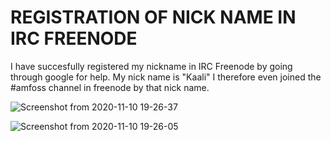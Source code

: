# REGISTRATION OF NICK NAME IN IRC FREENODE
  I have succesfully registered my nickname in IRC Freenode by going through google for help.
  My nick name is "Kaali" 
  I therefore even joined the #amfoss channel in freenode by that nick name.
  
  
![Screenshot from 2020-11-10 19-26-37](https://user-images.githubusercontent.com/73769285/98683199-c4413980-238a-11eb-856b-948d296ee95e.png)

![Screenshot from 2020-11-10 19-26-05](https://user-images.githubusercontent.com/73769285/98683363-f357ab00-238a-11eb-8e1b-087e9c3cdf04.png)
